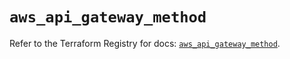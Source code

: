 # `aws_api_gateway_method`

Refer to the Terraform Registry for docs: [`aws_api_gateway_method`](https://registry.terraform.io/providers/hashicorp/aws/4.54.0/docs/resources/api_gateway_method).
